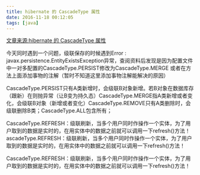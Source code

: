 ```yaml
---
title: hibernate 的 CascadeType 属性
date: 2016-11-18 00:12:05
tags: [java]
---
```

[文章来源:hibernate 的 CascadeType 属性](http://blog.csdn.net/u011229848/article/details/53208818)

今天同时遇到一个问题，级联保存的时候遇到Error : javax.persistence.EntityExistsException异常，查阅资料后发现是因为配置文件中一对多配置的CascadeType.PERSIST修改为CascadeType.MERGE 或者在方法上面添加事物的注解（暂时不知道这里添加事物注解能解决的原因）

CascadeType.PERSIST只有A类新增时，会级联B对象新增。若B对象在数据库存（跟新）在则抛异常（让B变为持久态）CascadeType.MERGE指A类新增或者变化，会级联B对象（新增或者变化）CascadeType.REMOVE只有A类删除时，会级联删除B类；CascadeType.ALL包含所有；
<!--more-->
CascadeType.REFRESH：级联刷新，当多个用户同时作操作一个实体，为了用户取到的数据是实时的，在用实体中的数据之前就可以调用一下refresh()方法！
ascadeType.REFRESH：级联刷新，当多个用户同时作操作一个实体，为了用户取到的数据是实时的，在用实体中的数据之前就可以调用一下refresh()方法！

CascadeType.REFRESH：级联刷新，当多个用户同时作操作一个实体，为了用户取到的数据是实时的，在用实体中的数据之前就可以调用一下refresh()方法！